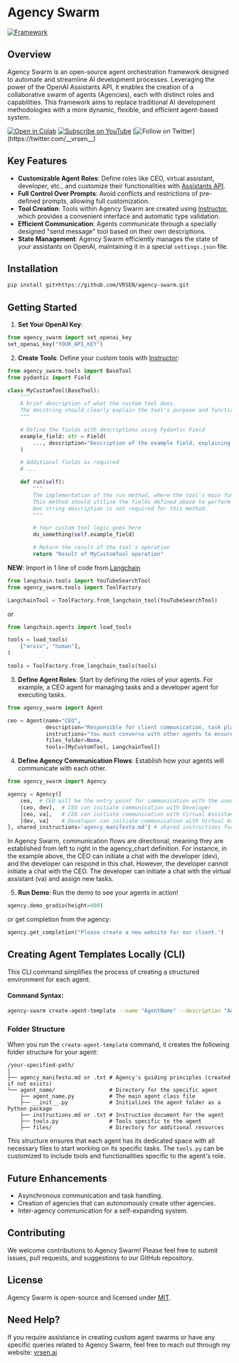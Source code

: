 # Agency Swarm

[![Framework](https://firebasestorage.googleapis.com/v0/b/vrsen-ai/o/public%2Fyoutube%2FFramework.png?alt=media&token=ae76687f-0347-4e0c-8342-4c5d31e3f050)](https://youtu.be/M5Pa0pLgyYU?si=f-cQV8FoiGd98uuk)

## Overview

Agency Swarm is an open-source agent orchestration framework designed to automate and streamline AI development processes. Leveraging the power of the OpenAI Assistants API, it enables the creation of a collaborative swarm of agents (Agencies), each with distinct roles and capabilities. This framework aims to replace traditional AI development methodologies with a more dynamic, flexible, and efficient agent-based system.

[![Open in Colab](https://colab.research.google.com/assets/colab-badge.svg)](https://colab.research.google.com/drive/1qGVyK-vIoxZD0dMrMVqCxCsgL1euMLKj)
[![Subscribe on YouTube](https://img.shields.io/youtube/channel/subscribers/UCSv4qL8vmoSH7GaPjuqRiCQ
)](https://youtube.com/@vrsen/)
[![Follow on Twitter](https://img.shields.io/twitter/follow/__vrsen__.svg?style=social&label=Follow%20%40__vrsen__)](https://twitter.com/__vrsen__)

## Key Features

- **Customizable Agent Roles**: Define roles like CEO, virtual assistant, developer, etc., and customize their functionalities with [Assistants API](https://platform.openai.com/docs/assistants/overview).
- **Full Control Over Prompts**: Avoid conflicts and restrictions of pre-defined prompts, allowing full customization.
- **Tool Creation**: Tools within Agency Swarm are created using [Instructor](https://github.com/jxnl/instructor), which provides a convenient interface and automatic type validation. 
- **Efficient Communication**: Agents communicate through a specially designed "send message" tool based on their own descriptions.
- **State Management**: Agency Swarm efficiently manages the state of your assistants on OpenAI, maintaining it in a special `settings.json` file.

## Installation

```bash
pip install git+https://github.com/VRSEN/agency-swarm.git
```

## Getting Started


1. **Set Your OpenAI Key**:

```python
from agency_swarm import set_openai_key
set_openai_key("YOUR_API_KEY")
```

2. **Create Tools**:
Define your custom tools with [Instructor](https://github.com/jxnl/instructor):
```python
from agency_swarm.tools import BaseTool
from pydantic import Field

class MyCustomTool(BaseTool):
    """
    A brief description of what the custom tool does. 
    The docstring should clearly explain the tool's purpose and functionality.
    """

    # Define the fields with descriptions using Pydantic Field
    example_field: str = Field(
        ..., description="Description of the example field, explaining its purpose and usage."
    )

    # Additional fields as required
    # ...

    def run(self):
        """
        The implementation of the run method, where the tool's main functionality is executed.
        This method should utilize the fields defined above to perform its task.
        Doc string description is not required for this method.
        """

        # Your custom tool logic goes here
        do_something(self.example_field)

        # Return the result of the tool's operation
        return "Result of MyCustomTool operation"
```

**NEW**: Import in 1 line of code from [Langchain](https://python.langchain.com/docs/integrations/tools)
    
```python
from langchain.tools import YouTubeSearchTool
from agency_swarm.tools import ToolFactory

LangchainTool = ToolFactory.from_langchain_tool(YouTubeSearchTool)
```

or 

```python
from langchain.agents import load_tools

tools = load_tools(
    ["arxiv", "human"],
)

tools = ToolFactory.from_langchain_tools(tools)
```


3. **Define Agent Roles**: Start by defining the roles of your agents. For example, a CEO agent for managing tasks and a developer agent for executing tasks.

```python
from agency_swarm import Agent

ceo = Agent(name="CEO",
            description="Responsible for client communication, task planning and management.",
            instructions="You must converse with other agents to ensure complete task execution.", # can be a file like ./instructions.md
            files_folder=None,
            tools=[MyCustomTool, LangchainTool])
```

4. **Define Agency Communication Flows**: 
Establish how your agents will communicate with each other.

```python
from agency_swarm import Agency

agency = Agency([
    ceo,  # CEO will be the entry point for communication with the user
    [ceo, dev],  # CEO can initiate communication with Developer
    [ceo, va],   # CEO can initiate communication with Virtual Assistant
    [dev, va]    # Developer can initiate communication with Virtual Assistant
], shared_instructions='agency_manifesto.md') # shared instructions for all agents
```

 In Agency Swarm, communication flows are directional, meaning they are established from left to right in the agency_chart definition. For instance, in the example above, the CEO can initiate a chat with the developer (dev), and the developer can respond in this chat. However, the developer cannot initiate a chat with the CEO. The developer can initiate a chat with the virtual assistant (va) and assign new tasks.

5. **Run Demo**: 
Run the demo to see your agents in action!

```python
agency.demo_gradio(height=900)
```

or get completion from the agency:

```python
agency.get_completion("Please create a new website for our client.")
```

## Creating Agent Templates Locally (CLI)

This CLI command simplifies the process of creating a structured environment for each agent.

#### **Command Syntax:**

```bash
agency-swarm create-agent-template --name "AgentName" --description "Agent Description" [--path "/path/to/directory"] [--use_txt]
```

### Folder Structure

When you run the `create-agent-template` command, it creates the following folder structure for your agent:

```
/your-specified-path/
│
├── agency_manifesto.md or .txt # Agency's guiding principles (created if not exists)
└── agent_name/                 # Directory for the specific agent
    ├── agent_name.py           # The main agent class file
    ├── __init__.py             # Initializes the agent folder as a Python package
    ├── instructions.md or .txt # Instruction document for the agent
    ├── tools.py                # Tools specific to the agent
    ├── files/                  # Directory for additional resources
```

This structure ensures that each agent has its dedicated space with all necessary files to start working on its specific tasks. The `tools.py` can be customized to include tools and functionalities specific to the agent's role.

## Future Enhancements

- Asynchronous communication and task handling.
- Creation of agencies that can autonomously create other agencies.
- Inter-agency communication for a self-expanding system.

## Contributing

We welcome contributions to Agency Swarm! Please feel free to submit issues, pull requests, and suggestions to our GitHub repository.

## License

Agency Swarm is open-source and licensed under [MIT](https://opensource.org/licenses/MIT).



## Need Help?

If you require assistance in creating custom agent swarms or have any specific queries related to Agency Swarm, feel free to reach out through my website: [vrsen.ai](https://vrsen.ai)
